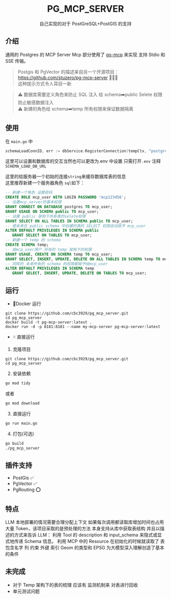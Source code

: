 # <center>PG_MCP_SERVER</center>

<center>自己实现的对于 PostGreSQL+PostGIS 的支持</center>

## 介绍

通用的 Postgres 的 MCP Server Mcp 部分使用了 [go-mcp](https://github.com/ThinkInAIXYZ/go-mcp) 来实现 支持 Stdio 和 SSE 传输。

> Postgis 和 PgVector 的描述来自另一个开源项目：https://github.com/stuzero/pg-mcp-server 🙏🙏🙏  
>  这种提示方式令人耳目一新

> ⚠️ 数据库需要定义角色来防止 SQL 注入 给 schema➡️public Selete 权限防止敏感数据注入  
> ⚠️ 新建的角色给 schema➡️temp 所有权限来保证数据隔离

## 使用

在 `main.go` 中

```go
schemaLoadConnID, err := dbService.RegisterConnection(tempCtx, "postgres://mcp_user:mcp123456@192.168.2.19:5432/postgres")
```

这里可以设置和数据库的交互当然也可以更改为.env 中设置 只需打开`.env` 注释 `SCHEMA_LOAD_DB_URL`

这里的给服务器一个初始的连接`string`来缓存数据库表的信息  
这里推荐新建一个服务器角色 `sql`如下：

```sql
-- 新建一个角色 设置密码
CREATE ROLE mcp_user WITH LOGIN PASSWORD 'mcp123456';
-- 设置mcp_server的基本权限
GRANT CONNECT ON DATABASE postgres TO mcp_user;
GRANT USAGE ON SCHEMA public TO mcp_user;
-- 设置 public 架构下所有表的selete权限
GRANT SELECT ON ALL TABLES IN SCHEMA public TO mcp_user;
-- 使未来在 public schema 中创建的表的 SELECT 权限自动授予 mcp_user
ALTER DEFAULT PRIVILEGES IN SCHEMA public
   GRANT SELECT ON TABLES TO mcp_user;
-- 新建一个 temp 的 schema
CREATE SCHEMA temp;
-- 给mcp_user用户 所有的 temp 架构下的权限
GRANT USAGE, CREATE ON SCHEMA temp TO mcp_user;
GRANT SELECT, INSERT, UPDATE, DELETE ON ALL TABLES IN SCHEMA temp TO mcp_user;
-- 同样的 未来所有的 schema 的权限都赋予给mcp_user
ALTER DEFAULT PRIVILEGES IN SCHEMA temp
   GRANT SELECT, INSERT, UPDATE, DELETE ON TABLES TO mcp_user;
```

## 运行

- 🐋Docker 运行

```shell
git clone https://github.com/cbc3929/pg_mcp_server.git
cd pg_mcp_server
docker build -t pg-mcp-server:latest .
docker run -d -p 8181:8181 --name my-mcp-server pg-mcp-server:latest
```

- 🀄 直接运行

1. 克隆项目

```shell
git clone https://github.com/cbc3929/pg_mcp_server.git
cd pg_mcp_server
```

2. 安装依赖

```bash
go mod tidy
```

或者

```bash
go mod download
```

3. 直接运行

```bash
go run main.go
```

4. 打包(可选)

```bash
go build
./pg_mcp_server
```

## 插件支持

- PostGis ✅
- PgVector ✅
- PgRouting ⭕

## 特点

LLM 本地部署的情况需要合理分配上下文 如果每次调用都读取库增加时间也占用大量 Token，该项目采取的是预处理的方法 本身支持从库中获取表结构 并且以描述的方式来告诉 LLM：
利用 Tool 的 description 和 input_schema 来隐式或显式地传递 Schema 信息。
利用 MCP 中的 Resource 在初始化的时候就读取了 表包含名字 列 约束 外键 索引 Geom 的类型和 EPSG 为大模型深入理解创造了基本的条件

## 未完成

- 对于 Temp 架构下的表的梳理 应该有 监测机制来 对表进行回收
- 单元测试问题

```

```
